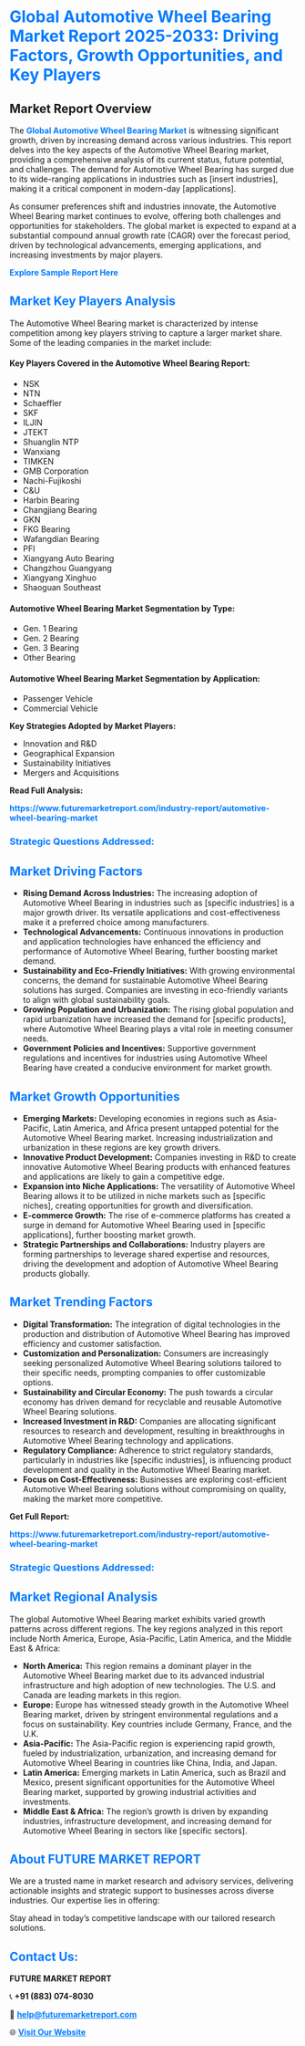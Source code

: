 <h1 style="color: #007BFF;">Global Automotive Wheel Bearing Market Report 2025-2033: Driving Factors, Growth Opportunities, and Key Players</h1>

<section id="overview">
<h2>Market Report Overview</h2>
<p>The <a href="https://www.futuremarketreport.com/industry-report/automotive-wheel-bearing-market" style="color: #007BFF; text-decoration: none;"><strong>Global Automotive Wheel Bearing Market</strong></a> is witnessing significant growth, driven by increasing demand across various industries. This report delves into the key aspects of the Automotive Wheel Bearing market, providing a comprehensive analysis of its current status, future potential, and challenges. The demand for Automotive Wheel Bearing has surged due to its wide-ranging applications in industries such as [insert industries], making it a critical component in modern-day [applications].</p>
<p>As consumer preferences shift and industries innovate, the Automotive Wheel Bearing market continues to evolve, offering both challenges and opportunities for stakeholders. The global market is expected to expand at a substantial compound annual growth rate (CAGR) over the forecast period, driven by technological advancements, emerging applications, and increasing investments by major players.</p>
</section>

<section id="overview">
<p><a href="https://www.futuremarketreport.com/request-sample/reportId=28278" style="color: #007BFF; text-decoration: none;"><strong>Explore Sample Report Here</strong></a></p>
</section>

<section id="key-players">
<h2 style="color: #007BFF;">Market Key Players Analysis</h2>
<p>The Automotive Wheel Bearing market is characterized by intense competition among key players striving to capture a larger market share. Some of the leading companies in the market include:</p>
<h4>Key Players Covered in the Automotive Wheel Bearing Report:</h4>
<ul><li>NSK</li><li>NTN</li><li>Schaeffler</li><li>SKF</li><li>ILJIN</li><li>JTEKT</li><li>Shuanglin NTP</li><li>Wanxiang</li><li>TIMKEN</li><li>GMB Corporation</li><li>Nachi-Fujikoshi</li><li>C&amp;U</li><li>Harbin Bearing</li><li>Changjiang Bearing</li><li>GKN</li><li>FKG Bearing</li><li>Wafangdian Bearing</li><li>PFI</li><li>Xiangyang Auto Bearing</li><li>Changzhou Guangyang</li><li>Xiangyang Xinghuo</li><li>Shaoguan Southeast</li></ul>
<h4>Automotive Wheel Bearing Market Segmentation by Type:</h4>
<ul><li>Gen. 1 Bearing</li><li>Gen. 2 Bearing</li><li>Gen. 3 Bearing</li><li>Other Bearing</li></ul>

<h4>Automotive Wheel Bearing Market Segmentation by Application:</h4>
<ul><li>Passenger Vehicle</li><li>Commercial Vehicle</li></ul>
<p><strong>Key Strategies Adopted by Market Players:</strong></p>
<ul>
<li>Innovation and R&D</li>
<li>Geographical Expansion</li>
<li>Sustainability Initiatives</li>
<li>Mergers and Acquisitions</li>
</ul>
</section>

<section>
<p><strong>Read Full Analysis: </strong></p><a href="https://www.futuremarketreport.com/industry-report/automotive-wheel-bearing-market" style="color: #007BFF; text-decoration: none;"><strong>https://www.futuremarketreport.com/industry-report/automotive-wheel-bearing-market</strong></a>
<h3 style="color: #007BFF;">Strategic Questions Addressed:</h3>
</section>

<section id="driving-factors">
<h2 style="color: #007BFF;">Market Driving Factors</h2>
<ul>
<li><strong>Rising Demand Across Industries:</strong> The increasing adoption of Automotive Wheel Bearing in industries such as [specific industries] is a major growth driver. Its versatile applications and cost-effectiveness make it a preferred choice among manufacturers.</li>
<li><strong>Technological Advancements:</strong> Continuous innovations in production and application technologies have enhanced the efficiency and performance of Automotive Wheel Bearing, further boosting market demand.</li>
<li><strong>Sustainability and Eco-Friendly Initiatives:</strong> With growing environmental concerns, the demand for sustainable Automotive Wheel Bearing solutions has surged. Companies are investing in eco-friendly variants to align with global sustainability goals.</li>
<li><strong>Growing Population and Urbanization:</strong> The rising global population and rapid urbanization have increased the demand for [specific products], where Automotive Wheel Bearing plays a vital role in meeting consumer needs.</li>
<li><strong>Government Policies and Incentives:</strong> Supportive government regulations and incentives for industries using Automotive Wheel Bearing have created a conducive environment for market growth.</li>
</ul>
</section>

<section id="growth-opportunities">
<h2 style="color: #007BFF;">Market Growth Opportunities</h2>
<ul>
<li><strong>Emerging Markets:</strong> Developing economies in regions such as Asia-Pacific, Latin America, and Africa present untapped potential for the Automotive Wheel Bearing market. Increasing industrialization and urbanization in these regions are key growth drivers.</li>
<li><strong>Innovative Product Development:</strong> Companies investing in R&D to create innovative Automotive Wheel Bearing products with enhanced features and applications are likely to gain a competitive edge.</li>
<li><strong>Expansion into Niche Applications:</strong> The versatility of Automotive Wheel Bearing allows it to be utilized in niche markets such as [specific niches], creating opportunities for growth and diversification.</li>
<li><strong>E-commerce Growth:</strong> The rise of e-commerce platforms has created a surge in demand for Automotive Wheel Bearing used in [specific applications], further boosting market growth.</li>
<li><strong>Strategic Partnerships and Collaborations:</strong> Industry players are forming partnerships to leverage shared expertise and resources, driving the development and adoption of Automotive Wheel Bearing products globally.</li>
</ul>
</section>

<section id="trending-factors">
<h2 style="color: #007BFF;">Market Trending Factors</h2>
<ul>
<li><strong>Digital Transformation:</strong> The integration of digital technologies in the production and distribution of Automotive Wheel Bearing has improved efficiency and customer satisfaction.</li>
<li><strong>Customization and Personalization:</strong> Consumers are increasingly seeking personalized Automotive Wheel Bearing solutions tailored to their specific needs, prompting companies to offer customizable options.</li>
<li><strong>Sustainability and Circular Economy:</strong> The push towards a circular economy has driven demand for recyclable and reusable Automotive Wheel Bearing solutions.</li>
<li><strong>Increased Investment in R&D:</strong> Companies are allocating significant resources to research and development, resulting in breakthroughs in Automotive Wheel Bearing technology and applications.</li>
<li><strong>Regulatory Compliance:</strong> Adherence to strict regulatory standards, particularly in industries like [specific industries], is influencing product development and quality in the Automotive Wheel Bearing market.</li>
<li><strong>Focus on Cost-Effectiveness:</strong> Businesses are exploring cost-efficient Automotive Wheel Bearing solutions without compromising on quality, making the market more competitive.</li>
</ul>
</section>

<section>
<p><strong>Get Full Report: </strong></p><a href="https://www.futuremarketreport.com/industry-report/automotive-wheel-bearing-market" style="color: #007BFF; text-decoration: none;"><strong>https://www.futuremarketreport.com/industry-report/automotive-wheel-bearing-market</strong></a>
<h3 style="color: #007BFF;">Strategic Questions Addressed:</h3>
</section>


<section id="regional-analysis">
<h2 style="color: #007BFF;">Market Regional Analysis</h2>
<p>The global Automotive Wheel Bearing market exhibits varied growth patterns across different regions. The key regions analyzed in this report include North America, Europe, Asia-Pacific, Latin America, and the Middle East & Africa:</p>
<ul>
<li><strong>North America:</strong> This region remains a dominant player in the Automotive Wheel Bearing market due to its advanced industrial infrastructure and high adoption of new technologies. The U.S. and Canada are leading markets in this region.</li>
<li><strong>Europe:</strong> Europe has witnessed steady growth in the Automotive Wheel Bearing market, driven by stringent environmental regulations and a focus on sustainability. Key countries include Germany, France, and the U.K.</li>
<li><strong>Asia-Pacific:</strong> The Asia-Pacific region is experiencing rapid growth, fueled by industrialization, urbanization, and increasing demand for Automotive Wheel Bearing in countries like China, India, and Japan.</li>
<li><strong>Latin America:</strong> Emerging markets in Latin America, such as Brazil and Mexico, present significant opportunities for the Automotive Wheel Bearing market, supported by growing industrial activities and investments.</li>
<li><strong>Middle East & Africa:</strong> The region’s growth is driven by expanding industries, infrastructure development, and increasing demand for Automotive Wheel Bearing in sectors like [specific sectors].</li>
</ul>
</section>

<footer>
<h2 style="color: #007BFF;">About FUTURE MARKET REPORT</h2>
<p>We are a trusted name in market research and advisory services, delivering actionable insights and strategic support to businesses across diverse industries. Our expertise lies in offering:</p>

<p>Stay ahead in today’s competitive landscape with our tailored research solutions.</p>

<h2 style="color: #007BFF;">Contact Us:</h2>
<p><strong>FUTURE MARKET REPORT</strong></p>
<p>📞 <strong>+91 (883) 074-8030</strong></p>
<p>📧 <strong><a href="mailto:help@futuremarketreport.com" style="color: #007BFF;">help@futuremarketreport.com</a></strong></p>
<p>🌐 <strong><a href="https://www.futuremarketreport.com/" style="color: #007BFF;">Visit Our Website</a></strong></p>
</footer>